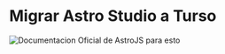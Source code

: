 # Migrar Astro Studio a Turso 

![Documentacion Oficial de AstroJS para esto](https://docs.astro.build/en/guides/astro-db/#migrate-from-astro-studio-to-turso)